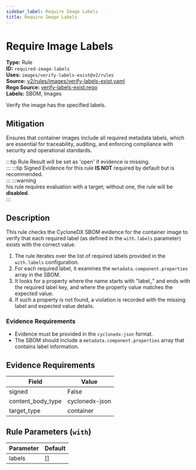 ```yaml
---
sidebar_label: Require Image Labels
title: Require Image Labels
---  
```

# Require Image Labels  
**Type:** Rule  
**ID:** `required-image-labels`  
**Uses:** `images/verify-labels-exist@v2/rules`  
**Source:** [v2/rules/images/verify-labels-exist.yaml](https://github.com/scribe-public/sample-policies/v2/rules/images/verify-labels-exist.yaml)  
**Rego Source:** [verify-labels-exist.rego](https://github.com/scribe-public/sample-policies/v2/rules/images/verify-labels-exist.rego)  
**Labels:** SBOM, Images  

Verify the image has the specified labels.


## Mitigation  
Ensures that container images include all required metadata labels, which are essential for traceability, auditing, and enforcing compliance with security and operational standards.


:::tip 
Rule Result will be set as 'open' if evidence is missing.  
::: 
:::tip 
Signed Evidence for this rule **IS NOT** required by default but is recommended.  
::: 
:::warning  
his rule requires evaluation with a target; without one, the rule will be **disabled**.  
::: 

## Description  
This rule checks the CycloneDX SBOM evidence for the container image to verify that each required label 
(as defined in the `with.labels` parameter) exists with the correct value.

1. The rule iterates over the list of required labels provided in the `with.labels` configuration.
2. For each required label, it examines the `metadata.component.properties` array in the SBOM.
3. It looks for a property where the name starts with "label_" and ends with the required label key, and
   where the property value matches the expected value.
4. If such a property is not found, a violation is recorded with the missing label and expected value details.

### **Evidence Requirements**
- Evidence must be provided in the `cyclonedx-json` format.
- The SBOM should include a `metadata.component.properties` array that contains label information.


## Evidence Requirements  
| Field | Value |
|-------|-------|
| signed | False |
| content_body_type | cyclonedx-json |
| target_type | container |

## Rule Parameters (`with`)  
| Parameter | Default |
|-----------|---------|
| labels | [] |

